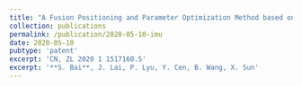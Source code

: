 ```yaml
---
title: "A Fusion Positioning and Parameter Optimization Method based on Pre-integration Theory for IMU/Odometer"
collection: publications
permalink: /publication/2020-05-10-imu
date: 2020-05-10
pubtype: 'patent'
excerpt: 'CN, ZL 2020 1 1517160.5' 
excerpt: '**S. Bai**, J. Lai, P. Lyu, Y. Cen, B. Wang, X. Sun' 
---
```

